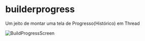 # builderprogress

Um jeito de montar uma tela de Progresso(Histórico) em Thread


![BuildProgressScreen](https://user-images.githubusercontent.com/39046776/80291639-c06b0400-8725-11ea-91ba-9c48170bb0b2.png)
